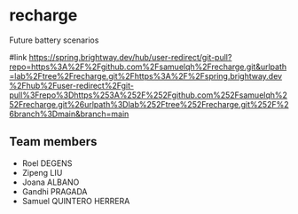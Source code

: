 # recharge
Future battery scenarios

#link
https://spring.brightway.dev/hub/user-redirect/git-pull?repo=https%3A%2F%2Fgithub.com%2Fsamuelqh%2Frecharge.git&urlpath=lab%2Ftree%2Frecharge.git%2Fhttps%3A%2F%2Fspring.brightway.dev%2Fhub%2Fuser-redirect%2Fgit-pull%3Frepo%3Dhttps%253A%252F%252Fgithub.com%252Fsamuelqh%252Frecharge.git%26urlpath%3Dlab%252Ftree%252Frecharge.git%252F%26branch%3Dmain&branch=main

## Team members

+ Roel DEGENS
+ Zipeng LIU
+ Joana ALBANO
+ Gandhi PRAGADA
+ Samuel QUINTERO HERRERA
